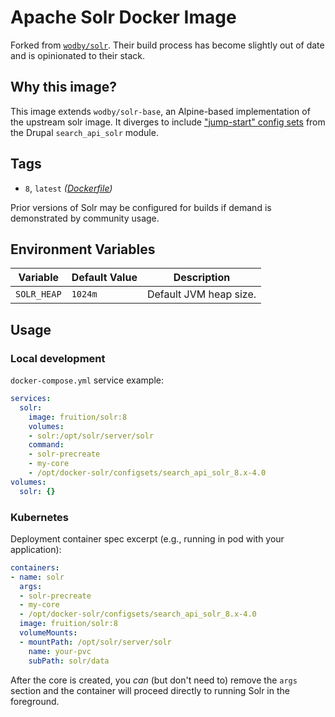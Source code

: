 # Apache Solr Docker Image

Forked from [`wodby/solr`](https://github.com/wodby/solr). Their build process
has become slightly out of date and is opinionated to their stack.

## Why this image?

This image extends `wodby/solr-base`, an Alpine-based implementation of the
upstream solr image. It diverges to include ["jump-start" config sets](https://www.drupal.org/node/3070455)
from the Drupal `search_api_solr` module.

## Tags

* `8`, `latest` _([Dockerfile](https://github.com/fruition/solr/blob/master/Dockerfile))_

Prior versions of Solr may be configured for builds if demand is demonstrated by
community usage.

## Environment Variables

| Variable                  | Default Value | Description                     |
| ------------------------- | ------------- | ------------------------------- |
| `SOLR_HEAP`               | `1024m `      | Default JVM heap size. |

## Usage

### Local development

`docker-compose.yml` service example:
```yaml
services:
  solr:
    image: fruition/solr:8
    volumes:
    - solr:/opt/solr/server/solr
    command:
    - solr-precreate
    - my-core
    - /opt/docker-solr/configsets/search_api_solr_8.x-4.0
volumes:
  solr: {}
```

### Kubernetes

Deployment container spec excerpt (e.g., running in pod with your application):
```yaml
containers:
- name: solr
  args:
  - solr-precreate
  - my-core
  - /opt/docker-solr/configsets/search_api_solr_8.x-4.0
  image: fruition/solr:8
  volumeMounts:
  - mountPath: /opt/solr/server/solr
    name: your-pvc
    subPath: solr/data
```

After the core is created, you _can_ (but don't need to) remove the `args`
section and the container will proceed directly to running Solr in the
foreground.
